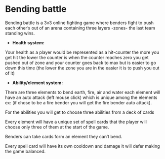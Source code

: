 # Bending battle


Bending battle is a 3v3 online fighting game where benders fight to push each other’s out of an arena containing three layers -zones- the last team standing wins.

* **Health system:**

Your health as a player would be represented as a hit-counter the more you get hit the lower the counter is when the counter reaches zero you get pushed out of zone and your counter goes back to max but is easier to go down this time (the lower the zone you are in the easier it is to push you out of it)

* **Ability/element system:**

There are three elements to bend earth, fire, air and water each element will have an auto attack (left mouse click) which is unique among the elements ex: (if chose to be a fire bender you will get the fire bender auto attack).

For the abilities you will get to choose three abilities from a deck of cards

Every element will have a unique set of spell cards that the player will choose only three of them at the start of the game.

Benders can take cards form an element they can’t bend.

 Every spell card will have its own cooldown and damage it will defer making the game balanced.
